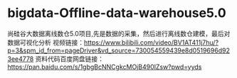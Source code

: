 # bigdata-Offline-data-warehouse5.0
尚硅谷大数据离线数仓5.0项目,先是数据的采集，然后进行离线数仓建模，最后对数据可视化分析
视频链接：https://www.bilibili.com/video/BV1AT411j7hu/?p=3&spm_id_from=pageDriver&vd_source=730054559439e8d0519696d923ee4778
资料代码百度网盘链接：https://pan.baidu.com/s/1gbgBcNNCgkcMOjB490IZsw?pwd=yyds
